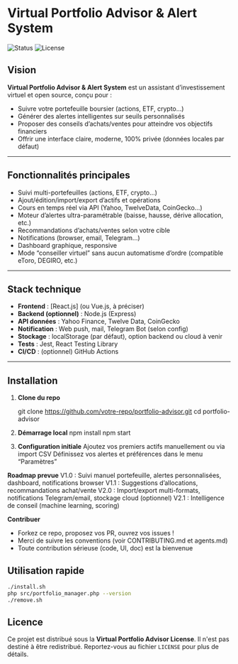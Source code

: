 # Virtual Portfolio Advisor & Alert System
<!-- Version: 0.1.1 - Date: 2025-07-06 -->

![Status](https://img.shields.io/badge/status-in%20development-orange)
![License](https://img.shields.io/github/license/votre-repo/portfolio-advisor)

## Vision

**Virtual Portfolio Advisor & Alert System** est un assistant d’investissement virtuel et open source, conçu pour :
- Suivre votre portefeuille boursier (actions, ETF, crypto…)
- Générer des alertes intelligentes sur seuils personnalisés
- Proposer des conseils d’achats/ventes pour atteindre vos objectifs financiers
- Offrir une interface claire, moderne, 100% privée (données locales par défaut)

---

## Fonctionnalités principales

- Suivi multi-portefeuilles (actions, ETF, crypto…)
- Ajout/édition/import/export d’actifs et opérations
- Cours en temps réel via API (Yahoo, TwelveData, CoinGecko…)
- Moteur d’alertes ultra-paramétrable (baisse, hausse, dérive allocation, etc.)
- Recommandations d’achats/ventes selon votre cible
- Notifications (browser, email, Telegram…)
- Dashboard graphique, responsive
- Mode “conseiller virtuel” sans aucun automatisme d’ordre (compatible eToro, DEGIRO, etc.)

---

## Stack technique

- **Frontend** : [React.js] (ou Vue.js, à préciser)
- **Backend (optionnel)** : Node.js (Express)
- **API données** : Yahoo Finance, Twelve Data, CoinGecko
- **Notification** : Web push, mail, Telegram Bot (selon config)
- **Stockage** : localStorage (par défaut), option backend ou cloud à venir
- **Tests** : Jest, React Testing Library
- **CI/CD** : (optionnel) GitHub Actions

---

## Installation

1. **Clone du repo**
  
   git clone https://github.com/votre-repo/portfolio-advisor.git
   cd portfolio-advisor

2. **Démarrage local**
   npm install
   npm start

3. **Configuration initiale**
   Ajoutez vos premiers actifs manuellement ou via import CSV
   Définissez vos alertes et préférences dans le menu “Paramètres”

**Roadmap prevue**
 V1.0 : Suivi manuel portefeuille, alertes personnalisées, dashboard, notifications browser
 V1.1 : Suggestions d’allocations, recommandations achat/vente
 V2.0 : Import/export multi-formats, notifications Telegram/email, stockage cloud (optionnel)
 V2.1 : Intelligence de conseil (machine learning, scoring)

**Contribuer**
- Forkez ce repo, proposez vos PR, ouvrez vos issues !
- Merci de suivre les conventions (voir CONTRIBUTING.md et agents.md)
- Toute contribution sérieuse (code, UI, doc) est la bienvenue


## Utilisation rapide

```bash
./install.sh
php src/portfolio_manager.php --version
./remove.sh
```

## Licence

Ce projet est distribué sous la **Virtual Portfolio Advisor License**. Il n'est pas destiné à être redistribué. Reportez-vous au fichier `LICENSE` pour plus de détails.

